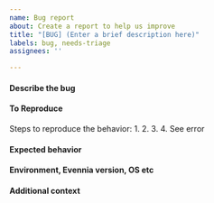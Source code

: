 ```yaml
---
name: Bug report
about: Create a report to help us improve
title: "[BUG] (Enter a brief description here)"
labels: bug, needs-triage
assignees: ''

---
```


#### Describe the bug
<!--(Replace with a clear and concise description of what the bug is.)-->

#### To Reproduce
Steps to reproduce the behavior:
1.
2.
3.
4. See error

#### Expected behavior
<!--(Replace with a clear and concise description of what you expected to happen.)-->

#### Environment, Evennia version, OS etc
<!--(Replace with info. If unsure, run `evennia -v` or get the first few lines of the `about` command in-game.)-->

#### Additional context
<!--(Replace with any other context about the problem, or ideas on how to solve.)-->

